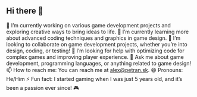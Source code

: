 ## Hi there 👋

🔭 I’m currently working on various game development projects and exploring creative ways to bring ideas to life.
🌱 I’m currently learning more about advanced coding techniques and graphics in game design.
👯 I’m looking to collaborate on game development projects, whether you’re into design, coding, or testing!
🤔 I’m looking for help with optimizing code for complex games and improving player experience.
💬 Ask me about game development, programming languages, or anything related to game design!
📫 How to reach me: You can reach me at alex@petran.sk.
😄 Pronouns: He/Him
⚡ Fun fact: I started gaming when I was just 5 years old, and it’s been a passion ever since! 🎮

